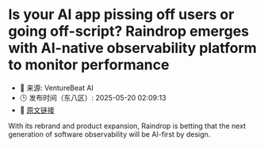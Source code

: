 # Is your AI app pissing off users or going off-script? Raindrop emerges with AI-native observability platform to monitor performance
- 📅 来源: VentureBeat AI
- 🕒 发布时间（东八区）: 2025-05-20 02:09:13
- 🔗 [原文链接](https://venturebeat.com/ai/is-your-ai-app-pissing-off-users-or-going-off-script-raindrop-emerges-with-ai-native-observability-platform-to-monitor-performance/)

With its rebrand and product expansion, Raindrop is betting that the next generation of software observability will be AI-first by design.